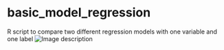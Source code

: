 # basic_model_regression
R script to compare two different regression models with one variable and one label
![Image description](regression)
